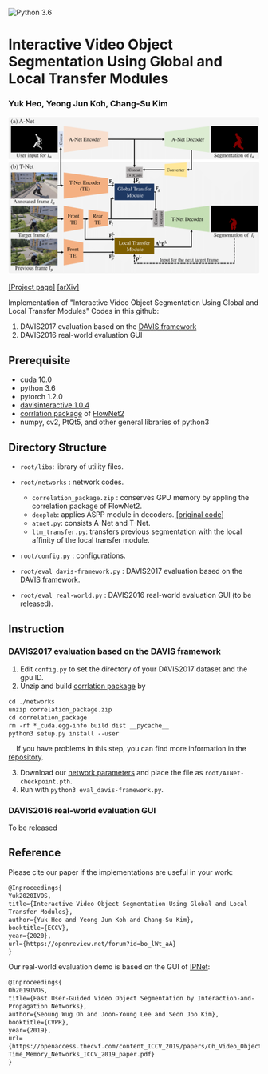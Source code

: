 ![Python 3.6](https://img.shields.io/badge/python-3.6-green.svg)
# Interactive Video Object Segmentation Using Global and Local Transfer Modules
### Yuk Heo, Yeong Jun Koh, Chang-Su Kim

![IVOS Image](Overall_Network.png)

[[Project page]](https://openreview.net/forum?id=bo_lWt_aA)
[[arXiv]](https://arxiv.org/abs/2007.08139)

Implementation of "Interactive Video Object Segmentation Using Global and Local Transfer Modules"
Codes in this github:

1. DAVIS2017 evaluation based on the [DAVIS framework](https://interactive.davischallenge.org/)
2. DAVIS2016 real-world evaluation GUI

## Prerequisite
- cuda 10.0
- python 3.6
- pytorch 1.2.0
- [davisinteractive 1.0.4](https://github.com/albertomontesg/davis-interactive)
- [corrlation package](https://github.com/NVIDIA/flownet2-pytorch/tree/master/networks/correlation_package) of [FlowNet2](https://github.com/NVIDIA/flownet2-pytorch)
- numpy, cv2, PtQt5, and other general libraries of python3

## Directory Structure
 * `root/libs`: library of utility files.

 * `root/networks` : network codes.
     - `correlation_package.zip` : conserves GPU memory by appling the correlation package of FlowNet2.
     - `deeplab`: applies ASPP module in decoders. [[original code]](https://github.com/jfzhang95/pytorch-deeplab-xception/tree/master/modeling)
     - `atnet.py`: consists A-Net and T-Net.
     - `ltm_transfer.py`: transfers previous segmentation with the local affinity of the local transfer module.

 * `root/config.py`  : configurations.
 
 * `root/eval_davis-framework.py` : DAVIS2017 evaluation based on the [DAVIS framework](https://interactive.davischallenge.org/).
  
 * `root/eval_real-world.py` : DAVIS2016 real-world evaluation GUI (to be released).

## Instruction

### DAVIS2017 evaluation based on the DAVIS framework

1. Edit `config.py` to set the directory of your DAVIS2017 dataset and the gpu ID.
2. Unzip and build [corrlation package](https://github.com/NVIDIA/flownet2-pytorch/tree/master/networks/correlation_package) by 
```
cd ./networks
unzip correlation_package.zip
cd correlation_package
rm -rf *_cuda.egg-info build dist __pycache__
python3 setup.py install --user
```
&nbsp;&nbsp;&nbsp;&nbsp;If you have problems in this step, you can find more information in the [repository](https://github.com/NVIDIA/flownet2-pytorch).

3. Download our [network parameters](https://github.com/NVIDIA/flownet2-pytorch/tree/master/networks/correlation_package) and place the file as `root/ATNet-checkpoint.pth`.
4. Run with `python3 eval_davis-framework.py`.

### DAVIS2016 real-world evaluation GUI

To be released

## Reference

Please cite our paper if the implementations are useful in your work:
```
@Inproceedings{
Yuk2020IVOS,
title={Interactive Video Object Segmentation Using Global and Local Transfer Modules},
author={Yuk Heo and Yeong Jun Koh and Chang-Su Kim},
booktitle={ECCV},
year={2020},
url={https://openreview.net/forum?id=bo_lWt_aA}
}
```

Our real-world evaluation demo is based on the GUI of [IPNet](https://github.com/seoungwugoh/ivs-demo):
``` 
@Inproceedings{
Oh2019IVOS,
title={Fast User-Guided Video Object Segmentation by Interaction-and-Propagation Networks},
author={Seoung Wug Oh and Joon-Young Lee and Seon Joo Kim},
booktitle={CVPR},
year={2019},
url={https://openaccess.thecvf.com/content_ICCV_2019/papers/Oh_Video_Object_Segmentation_Using_Space-Time_Memory_Networks_ICCV_2019_paper.pdf}
}
```
